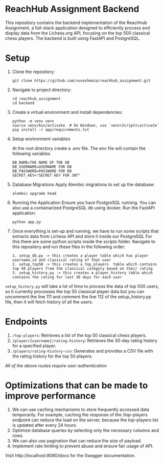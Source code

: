 # ReachHub Assignment Backend

This repository contains the backend implementation of the Reachhub Assignment, a full-stack application designed to efficiently process and display data from the Lichess.org API, focusing on the top 500 classical chess players. The backend is built using FastAPI and PostgreSQL.

# Setup
1. Clone the repository:
   
    ```
    git clone https://github.com/suveshmoza/reachhub_assignment.git
    ```
2. Navigate to project directory:
   
    ```
    cd reachhub_assignment
    cd backend
    ```
3. Create a virtual environment and install dependencies:
  
    ```
    python -m venv venv
    source venv/bin/activate  # On Windows, use `venv\Scripts\activate`
    pip install -r app/requirements.txt
    ```
4. Setup environment variables

    At the root directory create a .env file. The env file will contain the following variables
    ```
    DB_NAME=THE NAME OF THE DB
    DB_USERNAME=USERNAME FOR DB
    DB_PASSWORD=PASSWORD FOR DB
    SECRET_KEY="SECRET KEY FOR JWT"
    ```
5. Database Migrations
    Apply Alembic migrations to set up the database:
    ```
    alembic upgrade head
    ```
6. Running the Application
    Ensure you have PostgreSQL running. You can also use a containarized PostgreSQL db using docker. Run the FastAPI application:
    ```
    python app.py
    ```
7. Once everything is set-up and running, we have to run some scripts that extracts data from Lichess API and store it inside our PostgreSQL
   For this there are some python scripts inside the scripts folder. Navigate to this repository and run these files in the following order:
   ```
   1. setup_db.py -> this creates a player table which has player username,id and classical rating of that user
   2. setup_top50 -> this creates a top_players  table which contains top 50 players from the classical category based on their rating
   3. setup_history.py -> this creates a player_history table which contains the rating for last 30 days for each user
   ```
  `setup_history.py` will take a lot of time to process the data of top 500 users, so it currently processes the top 50 classical player data
   but you can uncomment the line 111 and comment the line 112 of the setup_history.py file, then it will fetch history of all the users.

# Endpoints

1. `/top-players`: Retrieves a list of the top 50 classical chess players.
2. `/player/{username}/rating-history`: Retrieves the 30-day rating history for a specified player.
3. `/players/rating-history-csv`: Generates and provides a CSV file with the rating history for the top 50 players.

*All of the above routes require user authentication*
# Optimizations that can be made to improve performance 
  1. We can use caching mechanisms to store frequently accessed data temporarily. For example, caching the response of the /top-players endpoint can reduce the load on the server, because the top-players list is      updated after every 24 hours.
  2. Optimize database queries by selecting only the necessary columns and rows.
  3. We can also use pagination that can reduce the size of payload.
  4. Implement rate limiting to prevent abuse and ensure fair usage of API.

Visit http://localhost:8080/docs for the Swagger documentation.
